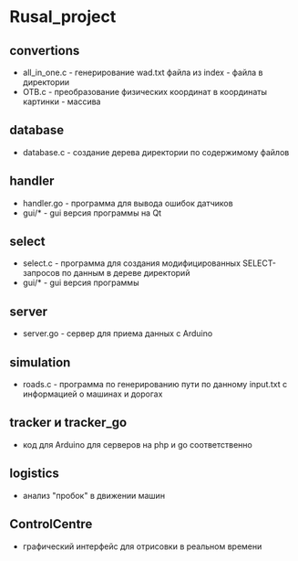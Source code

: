 # Rusal_project #

## convertions
* all_in_one.c - генерирование wad.txt файла из index - файла в директории
* OTB.c - преобразование физических координат в координаты картинки - массива

## database
* database.c - создание дерева директории по содержимому файлов

## handler
* handler.go - программа для вывода ошибок датчиков
* gui/* - gui версия программы на Qt

## select
* select.c - программа для создания модифицированных SELECT-запросов по данным в дереве директорий
* gui/* - gui версия программы

## server
* server.go - сервер для приема данных с Arduino

## simulation
* roads.c - программа по генерированию пути по данному input.txt с информацией о машинах и дорогах

## tracker и tracker_go
* код для Arduino для серверов на php и go соответственно

## logistics
* анализ "пробок" в движении машин

## ControlCentre
* графический интерфейс для отрисовки в реальном времени
